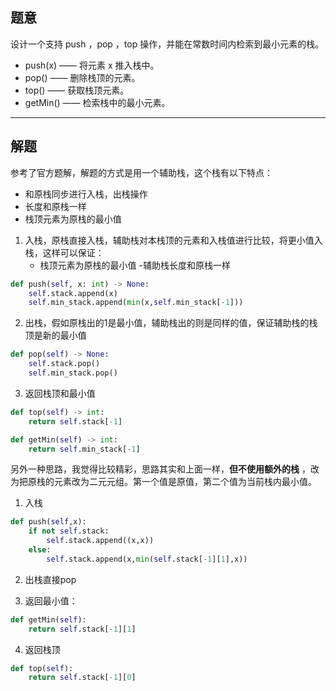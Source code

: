 ## 题意

设计一个支持 push ，pop ，top 操作，并能在常数时间内检索到最小元素的栈。

- push(x) —— 将元素 x 推入栈中。
- pop() —— 删除栈顶的元素。
- top() —— 获取栈顶元素。
- getMin() —— 检索栈中的最小元素。

---
## 解题

参考了官方题解，解题的方式是用一个辅助栈，这个栈有以下特点：
- 和原栈同步进行入栈，出栈操作
- 长度和原栈一样
- 栈顶元素为原栈的最小值

1. 入栈，原栈直接入栈，辅助栈对本栈顶的元素和入栈值进行比较，将更小值入栈，这样可以保证：
	- 栈顶元素为原栈的最小值
	-辅助栈长度和原栈一样
```python
def push(self, x: int) -> None:
	self.stack.append(x)
	self.min_stack.append(min(x,self.min_stack[-1]))
```

2. 出栈，假如原栈出的1是最小值，辅助栈出的则是同样的值，保证辅助栈的栈顶是新的最小值
```python
def pop(self) -> None:
	self.stack.pop()
	self.min_stack.pop()
```

3. 返回栈顶和最小值
```python
def top(self) -> int:
	return self.stack[-1]

def getMin(self) -> int:
	return self.min_stack[-1]
```

另外一种思路，我觉得比较精彩，思路其实和上面一样，**但不使用额外的栈** ，改为把原栈的元素改为二元元组。第一个值是原值，第二个值为当前栈内最小值。

1. 入栈
```python
def push(self,x):
	if not self.stack:
		self.stack.append((x,x))
	else:
		self.stack.append(x,min(self.stack[-1][1],x))
```

2. 出栈直接pop

3. 返回最小值：
```python
def getMin(self):
	return self.stack[-1][1]
```

4. 返回栈顶
```python
def top(self):
	return self.stack[-1][0]
```